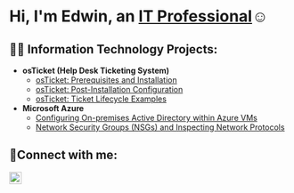 <h1>Hi, I'm Edwin, an <a href="https://linkedin.com/in/edwin-nunez-b1352329b">IT Professional</a>☺</h1>

<h2>👨‍💻 Information Technology Projects:</h2>

- <b>osTicket (Help Desk Ticketing System)</b>
  - [osTicket: Prerequisites and Installation](https://github.com/EdwinNunez921/osticket-prereqs)
  - [osTicket: Post-Installation Configuration](https://github.com/EdwinNunez921/post-install-config)
  - [osTicket: Ticket Lifecycle Examples](https://github.com/EdwinNunez921/ticket-lifecycle)
- <b>Microsoft Azure</b>
  - [Configuring On-premises Active Directory within Azure VMs](https://github.com/EdwinNunez921/configure-ad)
  - [Network Security Groups (NSGs) and Inspecting Network Protocols](https://github.com/EdwinNunez921/azure-network-protocols)

<h2>🤳Connect with me:</h2>

[<img align="left" alt="Josh | LinkedIn" width="22px" src="https://cdn.jsdelivr.net/npm/simple-icons@v3/icons/linkedin.svg" />][linkedin]

[linkedin]: https://linkedin.com/in/edwin-nunez-b1352329b
